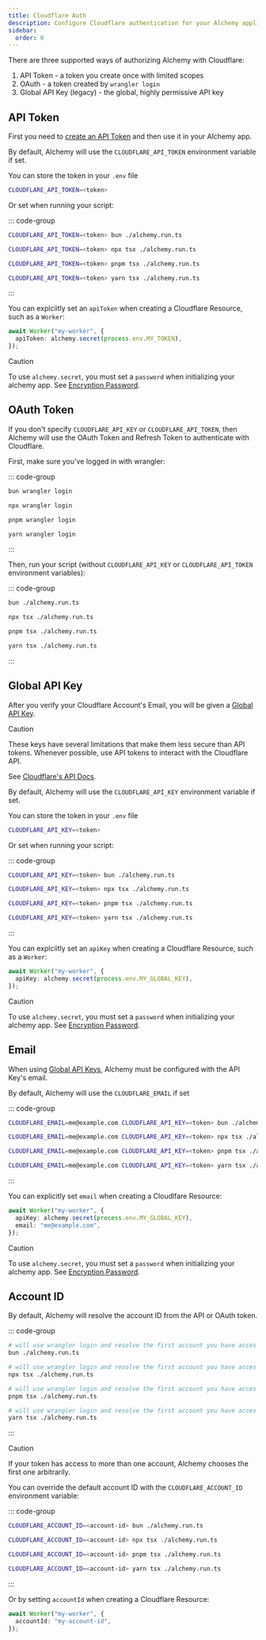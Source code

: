 ```yaml
---
title: Cloudflare Auth
description: Configure Cloudflare authentication for your Alchemy applications. Learn to use API tokens, OAuth, or global API keys to securely manage Cloudflare resources.
sidebar:
  order: 0
---
```


There are three supported ways of authorizing Alchemy with Cloudflare:

1. API Token - a token you create once with limited scopes
2. OAuth - a token created by `wrangler login`
3. Global API Key (legacy) - the global, highly permissive API key

## API Token

First you need to [create an API Token](https://developers.cloudflare.com/fundamentals/api/get-started/create-token/) and then use it in your Alchemy app.

By default, Alchemy will use the `CLOUDFLARE_API_TOKEN` environment variable if set.

You can store the token in your `.env` file

```sh
CLOUDFLARE_API_TOKEN=<token>
```

Or set when running your script:

::: code-group

```sh [bun]
CLOUDFLARE_API_TOKEN=<token> bun ./alchemy.run.ts
```

```sh [npm]
CLOUDFLARE_API_TOKEN=<token> npx tsx ./alchemy.run.ts
```

```sh [pnpm]
CLOUDFLARE_API_TOKEN=<token> pnpm tsx ./alchemy.run.ts
```

```sh [yarn]
CLOUDFLARE_API_TOKEN=<token> yarn tsx ./alchemy.run.ts
```

:::

You can explciitly set an `apiToken` when creating a Cloudflare Resource, such as a `Worker`:

```ts
await Worker("my-worker", {
  apiToken: alchemy.secret(process.env.MY_TOKEN),
});
```

> [!CAUTION]
> To use `alchemy.secret`, you must set a `password` when initializing your alchemy app. See [Encryption Password](../concepts/secret.md#encryption-password).

## OAuth Token

If you don't specify `CLOUDFLARE_API_KEY` or `CLOUDFLARE_API_TOKEN`, then Alchemy will use the OAuth Token and Refresh Token to authenticate with Cloudflare.

First, make sure you've logged in with wrangler:

::: code-group

```sh [bun]
bun wrangler login
```

```sh [npm]
npx wrangler login
```

```sh [pnpm]
pnpm wrangler login
```

```sh [yarn]
yarn wrangler login
```

:::

Then, run your script (without `CLOUDFLARE_API_KEY` or `CLOUDFLARE_API_TOKEN` environment variables):

::: code-group

```sh [bun]
bun ./alchemy.run.ts
```

```sh [npm]
npx tsx ./alchemy.run.ts
```

```sh [pnpm]
pnpm tsx ./alchemy.run.ts
```

```sh [yarn]
yarn tsx ./alchemy.run.ts
```

:::

## Global API Key

After you verify your Cloudflare Account's Email, you will be given a [Global API Key](https://developers.cloudflare.com/fundamentals/api/get-started/keys/).

> [!CAUTION]
> These keys have several limitations that make them less secure than API tokens. Whenever possible, use API tokens to interact with the Cloudflare API.
>
> See [Cloudflare's API Docs](https://developers.cloudflare.com/api/).

By default, Alchemy will use the `CLOUDFLARE_API_KEY` environment variable if set.

You can store the token in your `.env` file

```sh
CLOUDFLARE_API_KEY=<token>
```

Or set when running your script:

::: code-group

```sh [bun]
CLOUDFLARE_API_KEY=<token> bun ./alchemy.run.ts
```

```sh [npm]
CLOUDFLARE_API_KEY=<token> npx tsx ./alchemy.run.ts
```

```sh [pnpm]
CLOUDFLARE_API_KEY=<token> pnpm tsx ./alchemy.run.ts
```

```sh [yarn]
CLOUDFLARE_API_KEY=<token> yarn tsx ./alchemy.run.ts
```

:::

You can explciitly set an `apiKey` when creating a Cloudflare Resource, such as a `Worker`:

```ts
await Worker("my-worker", {
  apiKey: alchemy.secret(process.env.MY_GLOBAL_KEY),
});
```

> [!CAUTION]
> To use `alchemy.secret`, you must set a `password` when initializing your alchemy app. See [Encryption Password](../concepts/secret.md#encryption-password).

## Email

When using [Global API Keys](#global-api-key), Alchemy must be configured with the API Key's email.

By default, Alchemy will use the `CLOUDFLARE_EMAIL` if set

::: code-group

```sh [bun]
CLOUDFLARE_EMAIL=me@example.com CLOUDFLARE_API_KEY=<token> bun ./alchemy.run.ts
```

```sh [npm]
CLOUDFLARE_EMAIL=me@example.com CLOUDFLARE_API_KEY=<token> npx tsx ./alchemy.run.ts
```

```sh [pnpm]
CLOUDFLARE_EMAIL=me@example.com CLOUDFLARE_API_KEY=<token> pnpm tsx ./alchemy.run.ts
```

```sh [yarn]
CLOUDFLARE_EMAIL=me@example.com CLOUDFLARE_API_KEY=<token> yarn tsx ./alchemy.run.ts
```

:::

You can explicitly set `email` when creating a Cloudlfare Resource:

```ts
await Worker("my-worker", {
  apiKey: alchemy.secret(process.env.MY_GLOBAL_KEY),
  email: "me@example.com",
});
```

> [!CAUTION]
> To use `alchemy.secret`, you must set a `password` when initializing your alchemy app. See [Encryption Password](../concepts/secret.md#encryption-password).

## Account ID

By default, Alchemy will resolve the account ID from the API or OAuth token.

::: code-group

```sh [bun]
# will use wrangler login and resolve the first account you have acces to (ideal for personal accounts)
bun ./alchemy.run.ts
```

```sh [npm]
# will use wrangler login and resolve the first account you have acces to (ideal for personal accounts)
npx tsx ./alchemy.run.ts
```

```sh [pnpm]
# will use wrangler login and resolve the first account you have acces to (ideal for personal accounts)
pnpm tsx ./alchemy.run.ts
```

```sh [yarn]
# will use wrangler login and resolve the first account you have acces to (ideal for personal accounts)
yarn tsx ./alchemy.run.ts
```

:::

> [!CAUTION]
> If your token has access to more than one account, Alchemy chooses the first one arbitrarily.

You can override the default account ID with the `CLOUDFLARE_ACCOUNT_ID` environment variable:

::: code-group

```sh [bun]
CLOUDFLARE_ACCOUNT_ID=<account-id> bun ./alchemy.run.ts
```

```sh [npm]
CLOUDFLARE_ACCOUNT_ID=<account-id> npx tsx ./alchemy.run.ts
```

```sh [pnpm]
CLOUDFLARE_ACCOUNT_ID=<account-id> pnpm tsx ./alchemy.run.ts
```

```sh [yarn]
CLOUDFLARE_ACCOUNT_ID=<account-id> yarn tsx ./alchemy.run.ts
```

:::

Or by setting `accountId` when creating a Cloudflare Resource:

```ts
await Worker("my-worker", {
  accountId: "my-account-id",
});
```
